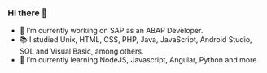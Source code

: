 ### Hi there 👋

- 🔭 I’m currently working on SAP as an ABAP Developer.
- 📚 I studied Unix, HTML, CSS, PHP, Java, JavaScript, Android Studio, SQL and Visual Basic, among others.
- 🌱 I’m currently learning NodeJS, Javascript, Angular, Python and more.
